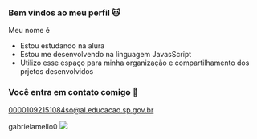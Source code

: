 ### Bem vindos ao meu perfil 🐱

Meu nome é

- Estou estudando na alura
- Estou me desenvolvendo na linguagem JavasScript
- Utilizo esse espaço para minha organização e compartilhamento dos prjetos desenvolvidos

### Você entra em contato comigo 📧

00001092151084so@al.educacao.sp.gov.br

gabrielamello0
![](https://media1.tenor.com/m/-qBsG1HwR4oAAAAC/cat-dance-dancing-cat.gif)
